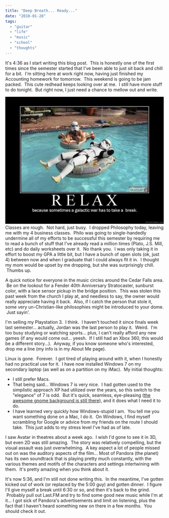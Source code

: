 ```yaml
---
title: "Deep Breath... Ready..."
date: "2010-01-28"
tags:
  - "guitar"
  - "life"
  - "music"
  - "school"
  - "thoughts"
---
```


It's 4:36 as I start writing this blog post.  This is honestly one of the first times since the semester started that I've been able to just sit back and chill for a bit.  I'm sitting here at work right now, having just finished my Accounting homework for tomorrow.  This weekend is going to be jam packed.  This cute redhead keeps looking over at me.  I still have more stuff to do tonight.  But right now, I just need a chance to mellow out and write.

![](images/relax.jpg)Classes are rough.  Not hard, just busy.  I dropped Philosophy today, leaving me with my 4 business classes.  Philo was going to single-handedly undermine all of my efforts to be successful this semester by requiring me to read a bunch of stuff that I've already read a million times (Plato, J.S. Mill, etc) and do daily worksheets over it.  No thank you.  I was only taking it in effort to boost my GPA a little bit, but I have a bunch of open slots (ok, just 4) between now and when I graduate that I could always fit it in.  I thought my mom would be upset by me dropping, but she was surprisingly chill.  Thumbs up.

A quick notice for everyone in the music circles around the Cedar Falls area.  Be on the lookout for a Fender 40th Anniversary Stratocaster, sunburst color, with a lace sensor pickup in the bridge position.  This was stolen this past week from the church I play at, and needless to say, the owner would really appreciate having it back.  Also, if I catch the person that stole it, some very un-Christian-like philosophies might be introduced to your dome.  Just sayin'.

I'm selling my Playstation 3.  I think.  I haven't touched it since finals week last semester... actually, Jordan was the last person to play it.  Weird.  I'm too busy studying or watching sports... plus, I can't really afford any new games (if any would come out... yeesh.  If I still had an Xbox 360, this would be a different story...).  Anyway, if you know someone who's interested, drop me a line (my info is in my About Me page).

Linux is gone.  Forever.  I got tired of playing around with it, when I honestly had no practical use for it.  I have now installed Windows 7 on my secondary laptop (as well as on a partition on my iMac).  My initial thoughts:

- I still prefer Macs.
- That being said... Windows 7 is very nice.  I had gotten used to the simplistic approach XP had utilized over the years, so this switch to the "elegance" of 7 is odd.  But it's quick, seamless, eye-pleasing ([the awesome gnome background is still there](http://fiftyfootshadows.net/2009/02/25/gnome)), and it does what I need it to do.
- I have learned very quickly how Windows-stupid I am.  You tell me you want something done on a Mac, I do it.  On Windows, I find myself scrambling for Google or advice from my friends on the route I should take.  This just adds to my stress level I've had as of late.

I saw Avatar in theatres about a week ago.  I wish I'd gone to see it in 3D, but even 2D was still amazing.  The story was relatively compelling, but the visual assault was just overwhelming.  A key aspect a lot of people missed out on was the auditory aspects of the film... Most of Pandora (the planet) has its own soundtrack that is playing pretty much constantly, with the various themes and motifs of the characters and settings intertwining with them.  It's pretty amazing when you think about it.

It's now 5:36, and I'm still not done writing this.  In the meantime, I've gotten kicked out of work (or replaced by the 5:00 guy) and gotten dinner.  I figure I'll give myself a break until 6:30 or so, and then it's back to the grind.  Probably pull out Last.FM and try to find some good new music while I'm at it... I got sick of Pandora's advertisements and limit on listening, plus the fact that I haven't heard something new on there in a few months.  You should check it out.
